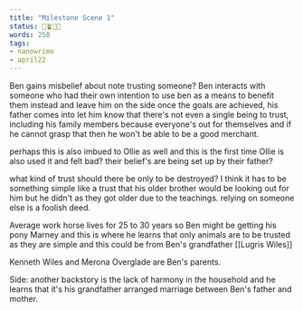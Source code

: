 ```yaml
---
title: "Milestone Scene 1"
status: 🌱🪴🌲🍇
words: 250
tags:
- nanowrimo
- april22
---
```

Ben gains misbelief about note trusting someone? 
Ben interacts with someone who had their own intention to use ben as a means to benefit them instead and leave him on the side once the  goals are achieved, his father comes into let him know that there's not even a single being to trust, including his family members because everyone's out for themselves and if he cannot grasp that then he won't be able to be a good merchant.

perhaps this is also imbued to Ollie as well and this is the first time Ollie is also used it and felt bad? their belief's are being set up by their father?

what kind of trust should there be only to be destroyed? I think it has to be something simple like a trust that his older brother would be looking out for him but he didn't as they got older due to the teachings. relying on someone else is a foolish deed. 


Average work horse lives for 25 to 30 years so Ben might be getting his pony Marney and this is where he learns that only animals are to be trusted as they are simple and this could be from Ben's grandfather [[Lugris Wiles]]

Kenneth Wiles and Merona Overglade are Ben's parents.

Side: 
another backstory is the lack of harmony in the household and he learns that it's his grandfather arranged marriage between Ben's father and mother. 